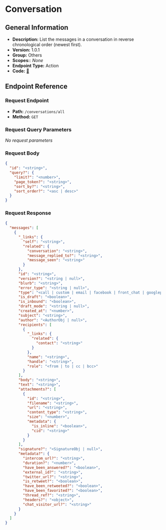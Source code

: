 # Conversation

## General Information

- **Description:** List the messages in a conversation in reverse chronological order (newest first).
- **Version:** 1.0.1
- **Group:** Others
- **Scopes:**: _None_
- **Endpoint Type:** Action
- **Code:** [🔗](https://github.com/NangoHQ/integration-templates/tree/main/integrations/front/actions/conversation.ts)

## Endpoint Reference

### Request Endpoint

- **Path:** `/conversations/all`
- **Method:** `GET`

### Request Query Parameters

_No request parameters_

### Request Body

```json
{
  "id": "<string>",
  "query?": {
    "limit?": "<number>",
    "page_token?": "<string>",
    "sort_by?": "<string>",
    "sort_order?": "<asc | desc>"
  }
}
```

### Request Response

```json
{
  "messages": [
    {
      "_links": {
        "self": "<string>",
        "related": {
          "conversation": "<string>",
          "message_replied_to?": "<string>",
          "message_seen": "<string>"
        }
      },
      "id": "<string>",
      "version?": "<string | null>",
      "blurb": "<string>",
      "error_type": "<string | null>",
      "type": "<call | custom | email | facebook | front_chat | googleplay | intercom | internal | phone-call | sms | tweet | tweet_dm | whatsapp | yalo_wha>",
      "is_draft": "<boolean>",
      "is_inbound": "<boolean>",
      "draft_mode": "<string | null>",
      "created_at": "<number>",
      "subject": "<string>",
      "author": "<AuthorObj | null>",
      "recipients": [
        {
          "_links": {
            "related": {
              "contact": "<string>"
            }
          },
          "name": "<string>",
          "handle": "<string>",
          "role": "<from | to | cc | bcc>"
        }
      ],
      "body": "<string>",
      "text": "<string>",
      "attachments?": [
        {
          "id": "<string>",
          "filename": "<string>",
          "url": "<string>",
          "content_type": "<string>",
          "size": "<number>",
          "metadata": {
            "is_inline": "<boolean>",
            "cid": "<string>"
          }
        }
      ],
      "signature?": "<SignatureObj | null>",
      "metadata?": {
        "intercom_url?": "<string>",
        "duration?": "<number>",
        "have_been_answered?": "<boolean>",
        "external_id?": "<string>",
        "twitter_url?": "<string>",
        "is_retweet?": "<boolean>",
        "have_been_retweeted?": "<boolean>",
        "have_been_favorited?": "<boolean>",
        "thread_ref?": "<string>",
        "headers?": "<object>",
        "chat_visitor_url?": "<string>"
      }
    }
  ]
}
```
